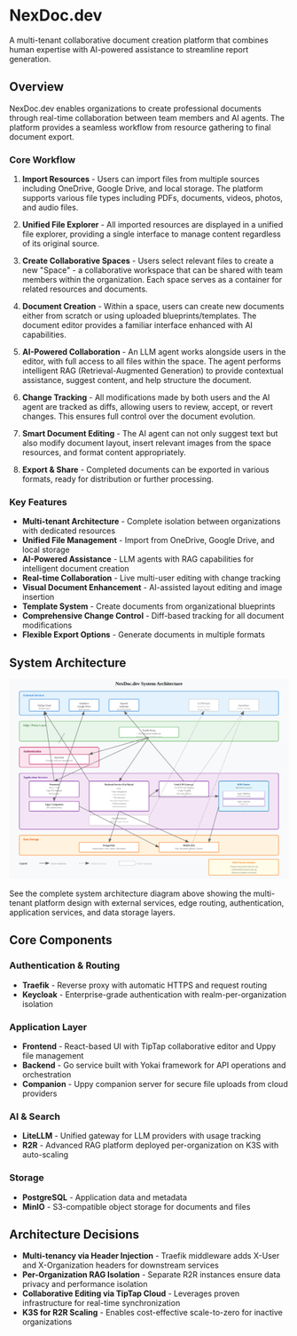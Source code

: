 # NexDoc.dev

A multi-tenant collaborative document creation platform that combines human expertise with AI-powered assistance to streamline report generation.

## Overview

NexDoc.dev enables organizations to create professional documents through real-time collaboration between team members and AI agents. The platform provides a seamless workflow from resource gathering to final document export.

### Core Workflow

1. **Import Resources** - Users can import files from multiple sources including OneDrive, Google Drive, and local storage. The platform supports various file types including PDFs, documents, videos, photos, and audio files.

2. **Unified File Explorer** - All imported resources are displayed in a unified file explorer, providing a single interface to manage content regardless of its original source.

3. **Create Collaborative Spaces** - Users select relevant files to create a new "Space" - a collaborative workspace that can be shared with team members within the organization. Each space serves as a container for related resources and documents.

4. **Document Creation** - Within a space, users can create new documents either from scratch or using uploaded blueprints/templates. The document editor provides a familiar interface enhanced with AI capabilities.

5. **AI-Powered Collaboration** - An LLM agent works alongside users in the editor, with full access to all files within the space. The agent performs intelligent RAG (Retrieval-Augmented Generation) to provide contextual assistance, suggest content, and help structure the document.

6. **Change Tracking** - All modifications made by both users and the AI agent are tracked as diffs, allowing users to review, accept, or revert changes. This ensures full control over the document evolution.

7. **Smart Document Editing** - The AI agent can not only suggest text but also modify document layout, insert relevant images from the space resources, and format content appropriately.

8. **Export & Share** - Completed documents can be exported in various formats, ready for distribution or further processing.

### Key Features

- **Multi-tenant Architecture** - Complete isolation between organizations with dedicated resources
- **Unified File Management** - Import from OneDrive, Google Drive, and local storage
- **AI-Powered Assistance** - LLM agents with RAG capabilities for intelligent document creation
- **Real-time Collaboration** - Live multi-user editing with change tracking
- **Visual Document Enhancement** - AI-assisted layout editing and image insertion
- **Template System** - Create documents from organizational blueprints
- **Comprehensive Change Control** - Diff-based tracking for all document modifications
- **Flexible Export Options** - Generate documents in multiple formats

## System Architecture

![System Architecture](media/system-architecture.svg)

See the complete system architecture diagram above showing the multi-tenant platform design with external services, edge routing, authentication, application services, and data storage layers.

## Core Components

### Authentication & Routing
- **Traefik** - Reverse proxy with automatic HTTPS and request routing
- **Keycloak** - Enterprise-grade authentication with realm-per-organization isolation

### Application Layer
- **Frontend** - React-based UI with TipTap collaborative editor and Uppy file management
- **Backend** - Go service built with Yokai framework for API operations and orchestration
- **Companion** - Uppy companion server for secure file uploads from cloud providers

### AI & Search
- **LiteLLM** - Unified gateway for LLM providers with usage tracking
- **R2R** - Advanced RAG platform deployed per-organization on K3S with auto-scaling

### Storage
- **PostgreSQL** - Application data and metadata
- **MinIO** - S3-compatible object storage for documents and files

## Architecture Decisions

- **Multi-tenancy via Header Injection** - Traefik middleware adds X-User and X-Organization headers for downstream services
- **Per-Organization RAG Isolation** - Separate R2R instances ensure data privacy and performance isolation
- **Collaborative Editing via TipTap Cloud** - Leverages proven infrastructure for real-time synchronization
- **K3S for R2R Scaling** - Enables cost-effective scale-to-zero for inactive organizations